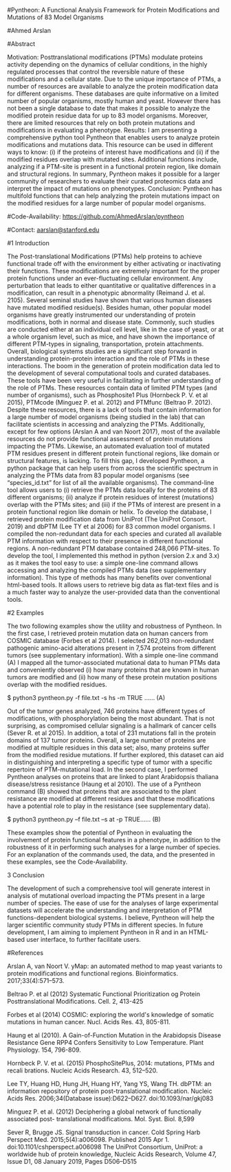 #Pyntheon: A Functional Analysis Framework for Protein Modifications and Mutations of 83 Model Organisms 

#Ahmed Arslan

#Abstract

Motivation: Posttranslational modifications (PTMs) modulate proteins activity depending on the dynamics of cellular conditions, in the highly regulated processes that control the reversible nature of these modifications and a cellular state. Due to the unique importance of PTMs, a number of resources are available to analyze the protein modification data for different organisms. These databases are quite informative on a limited number of popular organisms, mostly human and yeast. However there has not been a single database to date that makes it possible to analyze the modified protein residue data for up to 83 model organisms. Moreover, there are limited resources that rely on both protein mutations and modifications in evaluating a phenotype.
Results: I am presenting a comprehensive python tool Pyntheon that enables users to analyze protein modifications and mutations data. This resource can be used in different ways to know: (i) if the proteins of interest have modifications and (ii) if the modified residues overlap with mutated sites. Additional functions include, analyzing if a PTM-site is present in a functional protein region, like domain and structural regions. In summary, Pyntheon makes it possible for a larger community of researchers to evaluate their curated proteomics data and interpret the impact of mutations on phenotypes.
Conclusion: Pyntheon has multifold functions that can help analyzing the protein mutations impact on the modified residues for a large number of popular model organisms.

#Code-Availability: https://github.com/AhmedArslan/pyntheon

#Contact: aarslan@stanford.edu 

#1 Introduction 

The Post-translational Modifications (PTMs) help proteins to achieve functional trade off with the environment by either activating or inactivating their functions. These modifications are extremely important for the proper protein functions under an ever-fluctuating cellular environment. Any perturbation that leads to either quantitative or qualitative differences in a modification, can result in a phenotypic abnormality (Reimand J. et al. 2105). Several seminal studies have shown that various human diseases have mutated modified residue(s). Besides human, other popular model organisms have greatly instrumented our understanding of protein modifications, both in normal and disease state. Commonly, such studies are conducted either at an individual cell level, like in the case of yeast, or at a whole organism level, such as mice, and have shown the importance of different PTM-types in signaling, transportation, protein attachments. Overall, biological systems studies are a significant step forward in understanding protein-protein interaction and the role of PTMs in these interactions. 
The boom in the generation of protein modification data led to the development of several computational tools and curated databases. These tools have been very useful in facilitating in further understanding of the role of PTMs. These resources contain data of limited PTM types (and number of organisms), such as Phosphosite1 Plus (Hornbeck P. V. et al 2015), PTMcode (Minguez P. et al. 2012) and PTMfunc (Beltrao P. 2012). Despite these resources, there is a lack of tools that contain information for a large number of model organisms (being studied in the lab) that can facilitate scientists in accessing and analyzing the PTMs. Additionally, except for few options (Arslan A and van Noort 2017), most of the available resources do not provide functional assessment of protein mutations impacting the PTMs. Likewise, an automated evaluation tool of mutated PTM residues present in different protein functional regions, like domain or structural features, is lacking. 
To fill this gap, I developed Pyntheon, a python package that can help users from across the scientific spectrum in analyzing the PTMs data from 83 popular model organisms (see “species_id.txt” for list of all the available organisms). The command-line tool allows users to (i) retrieve the PTMs data locally for the proteins of 83 different organisms; (ii) analyze if protein residues of interest (mutations) overlap with the PTMs sites; and (iii) if the PTMs of interest are present in a protein functional region like domain or helix. 
To develop the database, I retrieved protein modification data from UniProt (The UniProt Consort. 2019) and dbPTM (Lee TY et al 2006) for 83 common model organisms. I compiled the non-redundant data for each species and curated all available PTM information with respect to their presence in different functional regions. A non-redundant PTM database contained 248,066 PTM-sites. 
To develop the tool, I implemented this method in python (version 2.x and 3.x) as it makes the tool easy to use: a simple one-line command allows accessing and analyzing the compiled PTMs data (see supplementary information). This type of methods has many benefits over conventional html-based tools. It allows users to retrieve big data as flat-text files and is a much faster way to analyze the user-provided data than the conventional tools. 

#2 Examples 

The two following examples show the utility and robustness of Pyntheon. In the first case, I retrieved protein mutation data on human cancers from COSMIC database (Forbes et al 2014). I selected 262,013 non-redundant pathogenic amino-acid alterations present in 7,574 proteins from different tumors (see supplementary information). With a simple one-line command (A) I mapped all the tumor-associated mutational data to human PTMs data and conveniently observed (i) how many proteins that are known in human tumors are modified and (ii) how many of these protein mutation positions overlap with the modified residues. 

$ python3 pyntheon.py -f file.txt -s hs -m TRUE ...... (A) 

Out of the tumor genes analyzed, 746 proteins have different types of modifications, with phosphorylation being the most abundant. That is not surprising, as compromised cellular signaling is a hallmark of cancer cells (Sever R. et al 2015). In addition, a total of 231 mutations fall in the protein domains of 137 tumor proteins. Overall, a large number of proteins are modified at multiple residues in this data set; also, many proteins suffer from the modified residue mutations. If further explored, this dataset can aid in distinguishing and interpreting a specific type of tumor with a specific repertoire of PTM-mutational load. 
In the second case, I performed Pyntheon analyses on proteins that are linked to plant Arabidopsis thaliana disease/stress resistance (Haung et al 2010). The use of a Pyntheon command (B) showed that proteins that are associated to the plant resistance are modified at different residues and that these modifications have a potential role to play in the resistance (see supplementary data). 

$ python3 pyntheon.py –f file.txt –s at -p TRUE...... (B) 

These examples show the potential of Pyntheon in evaluating the involvement of protein functional features in a phenotype, in addition to the robustness of it in performing such analyses for a large number of species. For an explanation of the commands used, the data, and the presented in these examples, see the Code-Availability. 

3 Conclusion 

The development of such a comprehensive tool will generate interest in analysis of mutational overload impacting the PTMs present in a large number of species. The ease of use for the analyses of large experimental datasets will accelerate the understanding and interpretation of PTM functions-dependent biological systems. I believe, Pyntheon will help the larger scientific community study PTMs in different species. 
In future development, I am aiming to implement Pyntheon in R and in an HTML-based user interface, to further facilitate users. 

#References 

Arslan A, van Noort V. yMap: an automated method to map yeast variants to protein modifications and functional regions. Bioinformatics. 2017;33(4):571–573. 

Beltrao P. et al (2012) Systematic Functional Prioritization og Protein Posttranslational Modifications. Cell. 2, 413-425 

Forbes et al (2014) COSMIC: exploring the world's knowledge of somatic mutations in human cancer. Nucl. Acids Res. 43, 805-811. 

Haung et al (2010). A Gain-of-Function Mutation in the Arabidopsis Disease Resistance Gene RPP4 Confers Sensitivity to Low Temperature. Plant Physiology. 154, 796-809. 

Hornbeck P. V. et al. (2015) PhosphoSitePlus, 2014: mutations, PTMs and recali brations. Nucleic Acids Research. 43, 512–520. 

Lee TY, Huang HD, Hung JH, Huang HY, Yang YS, Wang TH. dbPTM: an information repository of protein post-translational modification. Nucleic Acids Res. 2006;34(Database issue):D622–D627. doi:10.1093/nar/gkj083 

Minguez P. et al. (2012) Deciphering a global network of functionally associated post- translational modifications. Mol. Syst. Biol. 8,599 

Sever R, Brugge JS. Signal transduction in cancer. Cold Spring Harb Perspect Med. 2015;5(4):a006098. Published 2015 Apr 1. doi:10.1101/cshperspect.a006098 
The UniProt Consortium, UniProt: a worldwide hub of protein knowledge, Nucleic Acids Research, Volume 47, Issue D1, 08 January 2019, Pages D506–D515 


